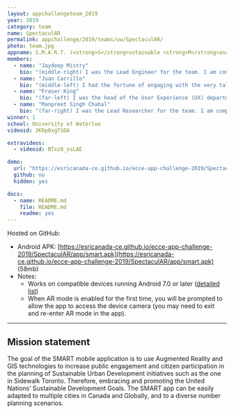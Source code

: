 ```yaml
---
layout: appchallengeteam_2019
year: 2019
category: team
name: SpectaculAR
permalink: appchallenge/2019/teams/uw/SpectaculAR/
photo: team.jpg
appname: S.M.A.R.T. (<strong>S</strong>ustainable <strong>M</strong>anagement in <strong>A</strong>ugmented <strong>R</strong>eality <strong>T</strong>echnology)
members:
  - name: "Jaydeep Mistry"
    bio: "(middle-right) I was the Lead Engineer for the team. I am completing my Masters in Geography, working with GIS and Open Data. My expertise in GIS systems and app development allowed me to use bleeding edge technology and make this AR app."
  - name: "Juan Carrillo"
    bio: "(middle-left) I had the fortune of engaging with the very talented people in this team by applying Project Management principles to make the most out of each one's skills. Also, I did some 3D data editing and a rare arrangement of the proposed buildings :). Currently, I am completing a Masters in Computer Software at the University of Waterloo; my research focuses on Software Development and Machine Learning for applications in the Geospatial field. I am a passionate self-learner, and I also love sports, especially freestyle BMX and Ultimate frisbee."
  - name: "Fraser King"
    bio: "(far-left) I was the head of the User Experience (UX) department for the project as well as the creator of the demo video used in our sales pitch. I am currently finishing up the second year of my Master’s of Science degree at the University of Waterloo, specializing in remote sensing of Arctic snow. I also completed my undergraduate degree in Computer Science at Waterloo, and used the design skills I learned there coupled with on-the-job experience to bring the S.M.A.R.T. App to life. I enjoy creating my own iOS apps/games on the side and my favorite food is Fettuccine Alfredo."
  - name: "Manpreet Singh Chahal"
    bio: "(far-right) I was the Lead Researcher for the team. I am completing my Masters in Geography, working with Crowdsourcing and Public Participation GIS at the University of Waterloo. I completed my undergraduate degree in Biology and Environmental Science with a minor in GIS at McMaster University. My background in using GIS technology in my undergraduate thesis and thus far in my Masters program has given me the experience to compile all of the research needed to create this AR app. In my spare time, I enjoy playing sports such as basketball and soccer and watching hockey."
winner: 1
school: University of Waterloo
videoid: 2KRp0xgTSDA

extravideos:
  - videoid: BTxz8_ssLAE

demo:
  url: "https://esricanada-ce.github.io/ecce-app-challenge-2019/SpectaculAR/app/smart.apk"
  github: no
  hidden: yes

docs:
  - name: README.md
    file: README.md
    readme: yes
---
```


Hosted on GitHub:

- Android APK: [https://esricanada-ce.github.io/ecce-app-challenge-2019/SpectaculAR/app/smart.apk](https://esricanada-ce.github.io/ecce-app-challenge-2019/SpectaculAR/app/smart.apk) (58mb)
- Notes:
  - Works on compatible devices running Android 7.0 or later ([detailed list](https://developers.google.com/ar/discover/supported-devices))
  - When AR mode is enabled for the first time, you will be prompted to allow the app to access the device camera (you may need to exit and re-enter AR mode in the app).

---

## Mission statement

The goal of the SMART mobile application is to use Augmented Reality and GIS technologies to increase public engagement and citizen participation in the planning of Sustainable Urban Development initiatives such as the one in Sidewalk Toronto. Therefore, embracing and promoting the United Nations’ Sustainable Development Goals. The SMART app can be easily adapted to multiple cities in Canada and Globally, and to a diverse number planning scenarios.
